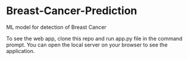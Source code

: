 # Breast-Cancer-Prediction
ML model for detection of Breast Cancer


To see the web app, clone this repo and run app.py file in the command prompt.
You can open the local server on your browser to see the application.
